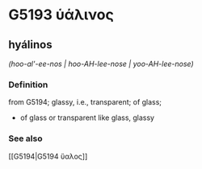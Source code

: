 # G5193 ὑάλινος

## hyálinos

_(hoo-al'-ee-nos | hoo-AH-lee-nose | yoo-AH-lee-nose)_

### Definition

from G5194; glassy, i.e., transparent; of glass; 

- of glass or transparent like glass, glassy

### See also

[[G5194|G5194 ὕαλος]]

